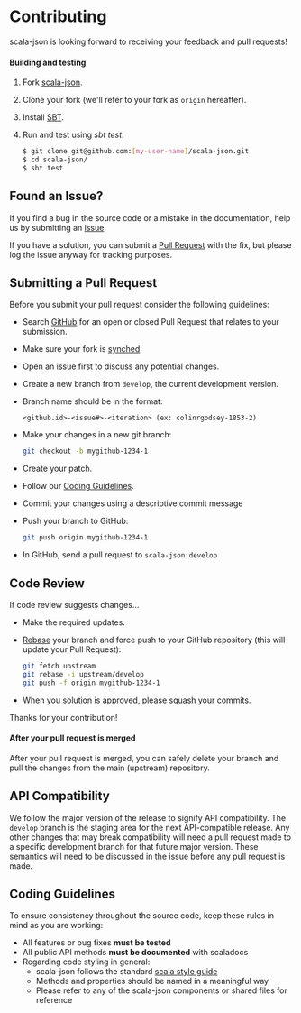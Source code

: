 # Contributing
scala-json is looking forward to receiving your feedback and pull requests!

#### Building and testing
1. Fork [scala-json](https://github.com/MediaMath/scala-json). 
1. Clone your fork (we'll refer to your fork as `origin` hereafter). 
1. Install [SBT](http://www.scala-sbt.org/). 
1. Run and test using *sbt test*.

    ```bash
    $ git clone git@github.com:[my-user-name]/scala-json.git
    $ cd scala-json/
    $ sbt test
    ```

## <a name="issue"></a> Found an Issue?
If you find a bug in the source code or a mistake in the documentation, help us by
submitting an [issue](https://github.com/MediaMath/scala-json/issues).

If you have a solution, you can submit a [Pull Request](#pr) with the fix, but please log the issue anyway for tracking purposes.

## <a name="pr"></a>Submitting a Pull Request
Before you submit your pull request consider the following guidelines:

* Search [GitHub](https://github.com/MediaMath/scala-json/pulls) for an open or closed Pull Request that relates to your submission.
* Make sure your fork is [synched](https://help.github.com/articles/syncing-a-fork/).
* Open an issue first to discuss any potential changes.
* Create a new branch from `develop`, the current development version.
* Branch name should be in the format:

    ```
    <github.id>-<issue#>-<iteration> (ex: colinrgodsey-1853-2)
    ```
* Make your changes in a new git branch:

     ```bash
     git checkout -b mygithub-1234-1
     ```
* Create your patch.
* Follow our [Coding Guidelines](#guidelines).
* Commit your changes using a descriptive commit message
* Push your branch to GitHub:

    ```bash
    git push origin mygithub-1234-1
    ```
* In GitHub, send a pull request to `scala-json:develop`

## <a name="cr"></a>Code Review
If code review suggests changes...

* Make the required updates.
* [Rebase](https://help.github.com/articles/about-git-rebase/) your branch and force push to your GitHub repository (this will update your Pull Request):

    ```bash
    git fetch upstream
    git rebase -i upstream/develop
    git push -f origin mygithub-1234-1
    ```
* When you solution is approved, please [squash](https://help.github.com/articles/about-git-rebase/) your commits.

Thanks for your contribution!

#### After your pull request is merged
After your pull request is merged, you can safely delete your branch and pull the changes
from the main (upstream) repository.

## <a name="compat"></a> API Compatibility
We follow the major version of the release to signify API compatibility. The `develop` branch is the staging area
for the next API-compatible release. Any other changes that may break compatibility will need a pull request made
to a specific development branch for that future major version. These semantics will need to be discussed in the issue
before any pull request is made.

## <a name="guidelines"></a> Coding Guidelines
To ensure consistency throughout the source code, keep these rules in mind as you are working:

* All features or bug fixes **must be tested**
* All public API methods **must be documented** with scaladocs
* Regarding code styling in general:
    * scala-json follows the standard [scala style guide](http://docs.scala-lang.org/style/)
    * Methods and properties should be named in a meaningful way
    * Please refer to any of the scala-json components or shared files for reference
